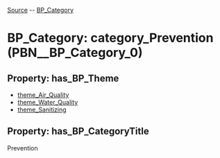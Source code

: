 [Source](https://github.com/mm80843/T3.5/blob/main/docs/index.md) -- [BP_Category](https://github.com/mm80843/T3.5/tree/main/docs/BP_Category/index.md) 

# BP_Category: __category_Prevention__ (PBN__BP_Category_0)

## Property: has_BP_Theme

* [theme_Air_Quality](https://github.com/mm80843/T3.5/blob/main/docs/BP/PBN__BP_Theme_0.md)
* [theme_Water_Quality](https://github.com/mm80843/T3.5/blob/main/docs/BP/PBN__BP_Theme_1.md)
* [theme_Sanitizing](https://github.com/mm80843/T3.5/blob/main/docs/BP/PBN__BP_Theme_2.md)

## Property: has_BP_CategoryTitle

Prevention

